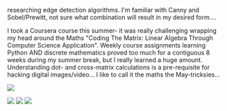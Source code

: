 researching edge detection algorithms.  I'm familiar with Canny and Sobel/Prewitt, not sure what combination
will result in my desired form....

I took a Coursera course this summer- it was really challenging wrapping my head around the Maths
"Coding The Matrix: Linear Algebra Through Computer Science Application".  Weekly course assignments
learning Python AND discrete mathematics proved too much for a contiguous 8 weeks during my summer break,
but I really learned a huge amount.  Understanding dot- and cross-matrix calculations is a pre-requisite for hacking
digital images/video... I like to call it the maths the May-tricksies...

![](http://edgedetection.webs.com/)

![](https://raw.github.com/cindyloo/devart-template/master/project_images/sobel.png)
![](https://raw.github.com/cindyloo/devart-template/master/project_images/prewitt.png)
![](https://raw.github.com/cindyloo/devart-template/master/project_images/prewitt2.png)
